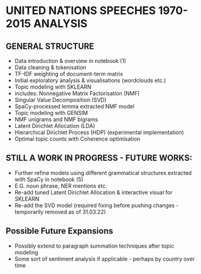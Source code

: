 # UNITED NATIONS SPEECHES 1970-2015 ANALYSIS

## GENERAL STRUCTURE 
* Data introduction & overview in notebook (1)
* Data cleaning & tokenisation 
* TF-IDF weighting of document-term matrix
* Initial exploratory analysis & visualisations (wordclouds etc.)
* Topic modeling with SKLEARN
 * includes: Nonnegative Matrix Factorisation (NMF)
 * Singular Value Decomposition (SVD)
 * SpaCy-processed lemma extracted NMF model 
* Topic modeling with GENSIM
 * NMF unigrams and NMF bigrams
 * Latent Dirichlet Allocation (LDA) 
 * Hierarchical Dirichlet Process (HDP) (experimental implementation)
 * Optimal topic counts with Coherence optimisation


## STILL A WORK IN PROGRESS - FUTURE WORKS:
* Further refine models using different grammatical structures extracted with SpaCy in notebook (5)
*   E.G. noun phrase, NER mentions etc.
* Re-add tuned Latent Dirichlet Allocation & interactive visual for SKLEARN
* Re-add the SVD model (required fixing before pushing changes - temporarily removed as of 31.03.22) 

## Possible Future Expansions
* Possibly extend to paragraph summation techniques after topic modeling 
* Some sort of sentiment analysis if applicable - perhaps by country over time
